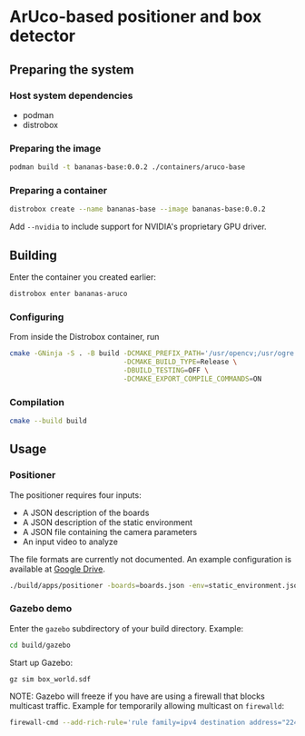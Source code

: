 # ArUco-based positioner and box detector

## Preparing the system

### Host system dependencies

- podman
- distrobox

### Preparing the image

``` sh
podman build -t bananas-base:0.0.2 ./containers/aruco-base
```

### Preparing a container

``` sh
distrobox create --name bananas-base --image bananas-base:0.0.2
```

Add `--nvidia` to include support for NVIDIA's proprietary GPU driver.

## Building

Enter the container you created earlier:

``` sh
distrobox enter bananas-aruco
```

### Configuring

From inside the Distrobox container, run

``` sh
cmake -GNinja -S . -B build -DCMAKE_PREFIX_PATH='/usr/opencv;/usr/ogre' \
                            -DCMAKE_BUILD_TYPE=Release \
                            -DBUILD_TESTING=OFF \
                            -DCMAKE_EXPORT_COMPILE_COMMANDS=ON
```

### Compilation

``` sh
cmake --build build
```

## Usage

### Positioner

The positioner requires four inputs:

- A JSON description of the boards
- A JSON description of the static environment
- A JSON file containing the camera parameters
- An input video to analyze

The file formats are currently not documented. An example configuration is
available at [Google
Drive](https://drive.google.com/drive/folders/1jW_gUaRNqzDQmUnwXLOY9ooAgiT-EK1z?usp=drive_link).

``` sh
./build/apps/positioner -boards=boards.json -env=static_environment.json -camera=camera.json video.mp4
```

### Gazebo demo

Enter the `gazebo` subdirectory of your build directory. Example:

``` sh
cd build/gazebo
```

Start up Gazebo:

``` sh
gz sim box_world.sdf
```

NOTE: Gazebo will freeze if you have are using a firewall that blocks multicast
traffic. Example for temporarily allowing multicast on `firewalld`:

``` sh
firewall-cmd --add-rich-rule='rule family=ipv4 destination address="224.0.0.0/4" accept'
```
